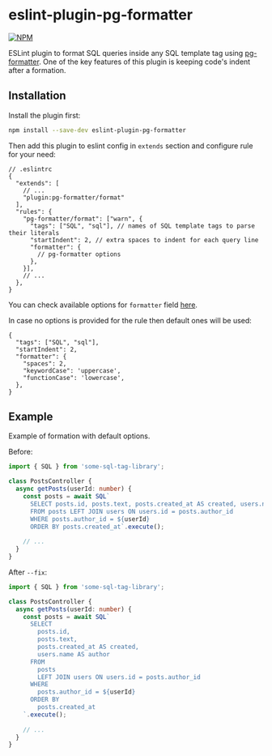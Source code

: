 # eslint-plugin-pg-formatter

[![NPM][npm-icon]][npm-url]

ESLint plugin to format SQL queries inside any SQL template tag using [pg-formatter](https://github.com/gajus/pg-formatter). One of the key features of this plugin is keeping code's indent after a formation.

## Installation
Install the plugin first:
```bash
npm install --save-dev eslint-plugin-pg-formatter
```

Then add this plugin to eslint config in `extends` section and configure rule for your need:
```json5
// .eslintrc
{
  "extends": [
    // ...
    "plugin:pg-formatter/format"
  ],
  "rules": {
    "pg-formatter/format": ["warn", {
      "tags": ["SQL", "sql"], // names of SQL template tags to parse their literals
      "startIndent": 2, // extra spaces to indent for each query line
      "formatter": { 
        // pg-formatter options
      },
    }],
    // ...
  },
}
```
You can check available options for `formatter` field [here](https://github.com/gajus/pg-formatter).

In case no options is provided for the rule then default ones will be used:
```json5
{
  "tags": ["SQL", "sql"],
  "startIndent": 2,
  "formatter": {
    "spaces": 2,
    "keywordCase": 'uppercase',
    "functionCase": 'lowercase',
  },
}
```

## Example

Example of formation with default options.

Before:
```typescript
import { SQL } from 'some-sql-tag-library';

class PostsController {
  async getPosts(userId: number) {
    const posts = await SQL`
      SELECT posts.id, posts.text, posts.created_at AS created, users.name AS author 
      FROM posts LEFT JOIN users ON users.id = posts.author_id
      WHERE posts.author_id = ${userId}
      ORDER BY posts.created_at`.execute();
    
    // ...
  }
}
```

After `--fix`:
```typescript
import { SQL } from 'some-sql-tag-library';

class PostsController {
  async getPosts(userId: number) {
    const posts = await SQL`
      SELECT
        posts.id,
        posts.text,
        posts.created_at AS created,
        users.name AS author
      FROM
        posts
        LEFT JOIN users ON users.id = posts.author_id
      WHERE
        posts.author_id = ${userId}
      ORDER BY
        posts.created_at
    `.execute();
    
    // ...
  }
}

```

[npm-url]: https://www.npmjs.com/package/eslint-plugin-pg-formatter
[npm-icon]: https://img.shields.io/npm/v/eslint-plugin-pg-formatter.svg?logo=npm&logoColor=fff&label=NPM+package&color=limegreen
